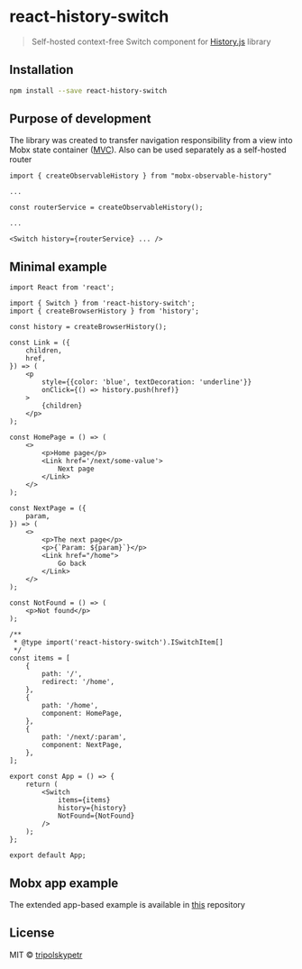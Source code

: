 # react-history-switch

> Self-hosted context-free Switch component for [History.js](https://www.npmjs.com/package/history) library

## Installation

```bash
npm install --save react-history-switch
```

## Purpose of development

The library was created to transfer navigation responsibility from a view into Mobx state container ([MVC](https://en.wikipedia.org/wiki/Model-view-controller)). Also can be used separately as a self-hosted router

```tsx
import { createObservableHistory } from "mobx-observable-history"

...

const routerService = createObservableHistory();

...

<Switch history={routerService} ... />
```

## Minimal example

```tsx
import React from 'react';

import { Switch } from 'react-history-switch';
import { createBrowserHistory } from 'history';

const history = createBrowserHistory();

const Link = ({
    children,
    href,
}) => (
    <p
        style={{color: 'blue', textDecoration: 'underline'}}
        onClick={() => history.push(href)}
    >
        {children}
    </p>
);

const HomePage = () => (
    <>
        <p>Home page</p>
        <Link href='/next/some-value'>
            Next page
        </Link>
    </>
);

const NextPage = ({
    param,
}) => (
    <>
        <p>The next page</p>
        <p>{`Param: ${param}`}</p>
        <Link href="/home">
            Go back
        </Link>
    </>
);

const NotFound = () => (
    <p>Not found</p>
);

/**
 * @type import('react-history-switch').ISwitchItem[]
 */
const items = [
    {
        path: '/',
        redirect: '/home',
    },
    {
        path: '/home',
        component: HomePage,
    },
    {
        path: '/next/:param',
        component: NextPage,
    },
];

export const App = () => {
    return (
        <Switch
            items={items}
            history={history}
            NotFound={NotFound}
        />
    );
};

export default App;
```

## Mobx app example

The extended app-based example is available in [this](https://github.com/react-declarative/list-app-mobx) repository

## License

MIT © [tripolskypetr](https://github.com/tripolskypetr)
